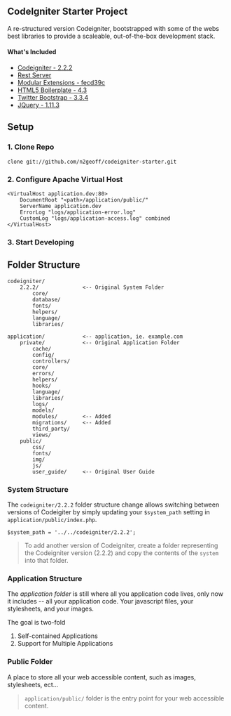 CodeIgniter Starter Project
----

A re-structured version Codeigniter, bootstrapped with some of the webs best libraries to provide a scaleable, out-of-the-box development stack.

#### What's Included
- [Codeigniter - 2.2.2](http://www.codeigniter.com)
- [Rest Server](https://github.com/philsturgeon/codeigniter-restserver)
- [Modular Extensions - fecd39c](https://bitbucket.org/wiredesignz/codeigniter-modular-extensions-hmvc/)
- [HTML5 Boilerplate - 4.3](http://html5boilerplate.com/)
- [Twitter Bootstrap - 3.3.4](http://getbootstrap.com/)
- [JQuery - 1.11.3](http://jquery.com/)

## Setup

### 1. Clone Repo

    clone git://github.com/n2geoff/codeigniter-starter.git

### 2. Configure Apache Virtual Host

    <VirtualHost application.dev:80>
        DocumentRoot "<path>/application/public/"
        ServerName application.dev
        ErrorLog "logs/application-error.log"
        CustomLog "logs/application-access.log" combined
    </VirtualHost>

### 3. Start Developing

## Folder Structure

	codeigniter/
		2.2.2/				<-- Original System Folder
			core/
    		database/
    		fonts/
    		helpers/
			language/
			libraries/

	application/			<-- application, ie. example.com
		private/			<-- Original Application Folder
			cache/
			config/
			controllers/
			core/
			errors/
			helpers/
			hooks/
			language/
			libraries/
			logs/
			models/
			modules/        <-- Added
			migrations/ 	<-- Added 
			third_party/
			views/
		public/
			css/
			fonts/
			img/
			js/
			user_guide/		<-- Original User Guide
			
### System Structure

The `codeigniter/2.2.2` folder structure change allows switching between versions of Codeigiter by simply updating your `$system_path` setting in `application/public/index.php`.  

    $system_path = '../../codeigniter/2.2.2';

>To add another version of Codeigniter, create a folder representing the Codeigniter version (2.2.2) and copy the contents of the `system` into that folder.

### Application Structure

The _application folder_ is still where all you application code lives, only now it includes -- all your application code.  Your javascript files, your stylesheets, and your images.  

The goal is two-fold

1. Self-contained Applications
2. Support for Multiple Applications

### Public Folder

A place to store all your web accessible content, such as images, stylesheets, ect... 

>`application/public/` folder is the entry point for your web accessible content.